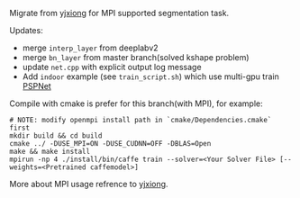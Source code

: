 
Migrate from [yjxiong](https://github.com/yjxiong/caffe/tree/02d361cadcb133a531f00331d7b21a268bd2aa0d) for MPI supported segmentation task. 

Updates:

- merge `interp_layer` from deeplabv2
- merge `bn_layer` from master branch(solved kshape problem)
- update `net.cpp` with explicit output log message 
- Add `indoor` example (see `train_script.sh`) which use multi-gpu train [PSPNet](https://github.com/hszhao/PSPNet)

Compile with cmake is prefer for this branch(with MPI), for example:

```
# NOTE: modify openmpi install path in `cmake/Dependencies.cmake` first
mkdir build && cd build
cmake ../ -DUSE_MPI=ON -DUSE_CUDNN=OFF -DBLAS=Open
make && make install
mpirun -np 4 ./install/bin/caffe train --solver=<Your Solver File> [--weights=<Pretrained caffemodel>]
```

More about MPI usage refrence to [yjxiong](https://github.com/yjxiong/caffe/tree/mem).

